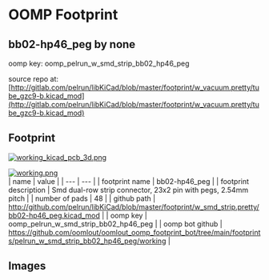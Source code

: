 # OOMP Footprint  
## bb02-hp46_peg  by none  
  
oomp key: oomp_pelrun_w_smd_strip_bb02_hp46_peg  
  
source repo at: [http://gitlab.com/pelrun/libKiCad/blob/master/footprint/w_vacuum.pretty/tube_gzc9-b.kicad_mod](http://gitlab.com/pelrun/libKiCad/blob/master/footprint/w_vacuum.pretty/tube_gzc9-b.kicad_mod)  
## Footprint  
  
[![working_kicad_pcb_3d.png](working_kicad_pcb_3d_600.png)](working_kicad_pcb_3d.png)  
  
[![working.png](working_600.png)](working.png)  
| name | value | 
| --- | --- | 
| footprint name | bb02-hp46_peg | 
| footprint description | Smd dual-row strip connector, 23x2 pin with pegs, 2.54mm pitch | 
| number of pads | 48 | 
| github path | http://github.com/pelrun/libKiCad/blob/master/footprint/w_smd_strip.pretty/bb02-hp46_peg.kicad_mod | 
| oomp key | oomp_pelrun_w_smd_strip_bb02_hp46_peg | 
| oomp bot github | https://github.com/oomlout/oomlout_oomp_footprint_bot/tree/main/footprints/pelrun_w_smd_strip_bb02_hp46_peg/working | 
## Images  
